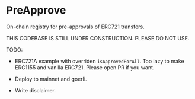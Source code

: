 # PreApprove

On-chain registry for pre-approvals of ERC721 transfers.

THIS CODEBASE IS STILL UNDER CONSTRUCTION. PLEASE DO NOT USE.

TODO:

- ERC721A example with overriden `isApprovedForAll`. Too lazy to make ERC1155 and vanilla ERC721. Please open PR if you want.

- Deploy to mainnet and goerli.

- Write disclaimer. 
